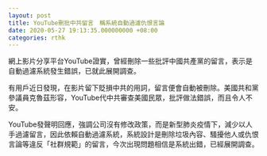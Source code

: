 ```yaml
---
layout: post
title: YouTube刪批中共留言　稱系統自動過濾仇恨言論
date: 2020-05-27 19:13:35.000000000 +08:00
categories: rthk
---
```


網上影片分享平台YouTube證實，曾經刪除一些批評中國共產黨的留言，表示是自動過濾系統發生錯誤，已就此展開調查。

有用戶近日發現，在影片留下貶損中共的用詞，留言便會自動被刪除。美國共和黨參議員克魯茲形容，YouTube代中共審查美國民眾，批評做法錯誤，而且令人不安。

YouTube發聲明回應，強調公司沒有修改政策，而是新型肺炎疫情下，減少以人手過濾留言，因此依賴自動過濾系統，系統設計是刪除垃圾內容、騷擾他人或仇恨言論等違反「社群規範」的留言，今次出現問題相信是系統出錯，已經展開調查。
